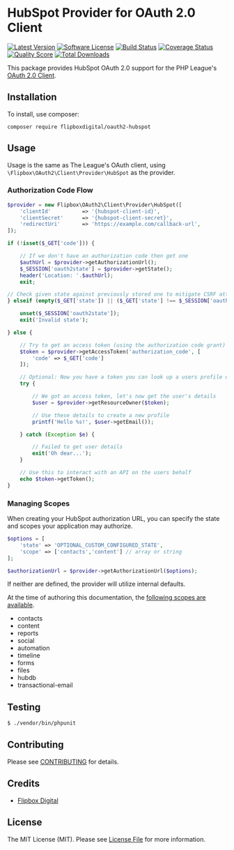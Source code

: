 # HubSpot Provider for OAuth 2.0 Client
[![Latest Version](https://img.shields.io/github/release/flipbox/oauth2-hubspot.svg?style=flat-square)](https://github.com/flipbox/oauth2-hubspot/releases)
[![Software License](https://img.shields.io/badge/license-MIT-brightgreen.svg?style=flat-square)](LICENSE.md)
[![Build Status](https://img.shields.io/travis/flipbox/oauth2-hubspot/master.svg?style=flat-square)](https://travis-ci.org/flipbox/oauth2-hubspot)
[![Coverage Status](https://img.shields.io/scrutinizer/coverage/g/flipbox/oauth2-hubspot.svg?style=flat-square)](https://scrutinizer-ci.com/g/flipbox/oauth2-hubspot/code-structure)
[![Quality Score](https://img.shields.io/scrutinizer/g/flipbox/oauth2-hubspot.svg?style=flat-square)](https://scrutinizer-ci.com/g/flipbox/oauth2-hubspot)
[![Total Downloads](https://img.shields.io/packagist/dt/flipboxdigital/oauth2-hubspot.svg?style=flat-square)](https://packagist.org/packages/flipboxdigital/oauth2-hubspot)

This package provides HubSpot OAuth 2.0 support for the PHP League's [OAuth 2.0 Client](https://github.com/flipbox/oauth2-client).

## Installation

To install, use composer:

```
composer require flipboxdigital/oauth2-hubspot
```

## Usage

Usage is the same as The League's OAuth client, using `\Flipbox\OAuth2\Client\Provider\HubSpot` as the provider.

### Authorization Code Flow

```php
$provider = new Flipbox\OAuth2\Client\Provider\HubSpot([
    'clientId'          => '{hubspot-client-id}',
    'clientSecret'      => '{hubspot-client-secret}',
    'redirectUri'       => 'https://example.com/callback-url',
]);

if (!isset($_GET['code'])) {

    // If we don't have an authorization code then get one
    $authUrl = $provider->getAuthorizationUrl();
    $_SESSION['oauth2state'] = $provider->getState();
    header('Location: '.$authUrl);
    exit;

// Check given state against previously stored one to mitigate CSRF attack
} elseif (empty($_GET['state']) || ($_GET['state'] !== $_SESSION['oauth2state'])) {

    unset($_SESSION['oauth2state']);
    exit('Invalid state');

} else {

    // Try to get an access token (using the authorization code grant)
    $token = $provider->getAccessToken('authorization_code', [
        'code' => $_GET['code']
    ]);

    // Optional: Now you have a token you can look up a users profile data
    try {

        // We got an access token, let's now get the user's details
        $user = $provider->getResourceOwner($token);

        // Use these details to create a new profile
        printf('Hello %s!', $user->getEmail());

    } catch (Exception $e) {

        // Failed to get user details
        exit('Oh dear...');
    }

    // Use this to interact with an API on the users behalf
    echo $token->getToken();
}
```

### Managing Scopes

When creating your HubSpot authorization URL, you can specify the state and scopes your application may authorize.

```php
$options = [
    'state' => 'OPTIONAL_CUSTOM_CONFIGURED_STATE',
    'scope' => ['contacts','content'] // array or string
];

$authorizationUrl = $provider->getAuthorizationUrl($options);
```
If neither are defined, the provider will utilize internal defaults.

At the time of authoring this documentation, the [following scopes are available](https://developers.hubspot.com/docs/methods/oauth2/initiate-oauth-integration#scopes).

- contacts
- content
- reports
- social
- automation
- timeline
- forms
- files
- hubdb
- transactional-email

## Testing

``` bash
$ ./vendor/bin/phpunit
```

## Contributing

Please see [CONTRIBUTING](https://github.com/flipbox/oauth2-hubspot/blob/master/CONTRIBUTING.md) for details.


## Credits

- [Flipbox Digital](https://github.com/flipbox)


## License

The MIT License (MIT). Please see [License File](https://github.com/flipbox/oauth2-hubspot/blob/master/LICENSE) for more information.
